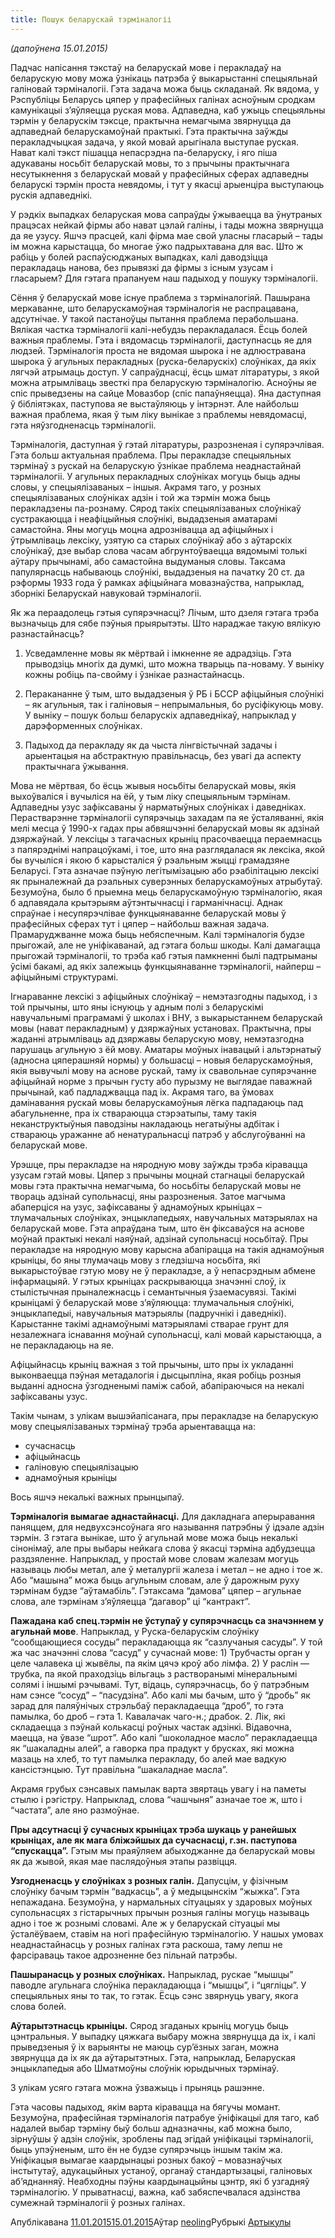 ```yaml
---
title: Пошук беларускай тэрміналогіі
---
```


_(дапоўнена 15.01.2015)_

Падчас напісання тэкстаў на беларускай мове і перакладаў на беларускую мову можа ўзнікаць патрэба ў выкарыстанні спецыяльнай галіновай тэрміналогіі. Гэта задача можа быць складанай. Як вядома, у Рэспубліцы Беларусь цяпер у прафесійных галінах асноўным сродкам камунікацыі з’яўляецца руская мова. Адпаведна, каб ужыць спецыяльны тэрмін у беларускім тэксце, практычна немагчыма звярнуцца да адпаведнай беларускамоўнай практыкі. Гэта практычна заўжды перакладчыцкая задача, у якой мовай арыгінала выступае руская. Нават калі тэкст пішацца непасрэдна па-беларуску, і яго піша адукаваны носьбіт беларускай мовы, то з прычыны практычнага несутыкнення з беларускай мовай у прафесійных сферах адпаведны беларускі тэрмін проста невядомы, і тут у якасці арыенціра выступаюць рускія адпаведнікі.

У рэдкіх выпадках беларуская мова сапраўды ўжываецца ва ўнутраных працэсах нейкай фірмы або нават цэлай галіны, і тады можна звярнуцца да яе узусу. Яшчэ прасцей, калі фірма мае свой уласны гласарый – тады ім можна карыстацца, бо многае ўжо падрыхтавана для вас. Што ж рабіць у болей распаўсюджаных выпадках, калі даводзіцца перакладаць нанова, без прывязкі да фірмы з існым узусам і гласарыем? Для гэтага прапануем наш падыход у пошуку тэрміналогіі.

Сёння ў беларускай мове існуе праблема з тэрміналогіяй. Пашырана меркаванне, што беларускамоўная тэрміналогія не распрацавана, адсутнічае. У такой пастаноўцы пытання праблема перабольшана. Вялікая частка тэрміналогіі калі-небудзь перакладалася. Ёсць болей важныя праблемы. Гэта і вядомасць тэрміналогіі, даступнасць яе для людзей. Тэрміналогія проста не вядомая шырока і не адлюстравана шырока ў агульных перакладных (руска-беларускіх) слоўніках, да якіх лягчэй атрымаць доступ. У сапраўднасці, ёсць шмат літаратуры, з якой можна атрымліваць звесткі пра беларускую тэрміналогію. Асноўны яе спіс прыведзены на сайце Мовазбор (спіс папаўняецца). Яна даступная ў бібліятэках, паступова яе выстаўляюць у інтэрнэт. Але найбольш важная праблема, якая ў тым ліку вынікае з праблемы невядомасці, гэта няўзгодненасць тэрміналогіі.

Тэрміналогія, даступная ў гэтай літаратуры, разрозненая і супярэчлівая. Гэта больш актуальная праблема. Пры перакладзе спецыяльных тэрмінаў з рускай на беларускую ўзнікае праблема неаднастайнай тэрміналогіі. У агульных перакладных слоўніках могуць быць адны словы, у спецыялізаваных – іншыя. Акрамя таго, у розных спецыялізаваных слоўніках адзін і той жа тэрмін можа быць перакладзены па-рознаму. Сярод такіх спецыялізаваных слоўнікаў сустракаюцца і неафіцыйныя слоўнікі, выдадзеныя аматарамі самастойна. Яны могуць моцна адрознівацца ад афіцыйных і ўтрымліваць лексіку, узятую са старых слоўнікаў або з аўтарскіх слоўнікаў, дзе выбар слова часам абгрунтоўваецца вядомымі толькі аўтару прычынамі, або самастойна выдуманыя словы. Таксама папулярнасць набываюць слоўнікі, выдадзеныя на пачатку 20 ст. да рэформы 1933 года ў рамках афіцыйнага мовазнаўства, напрыклад, зборнікі Беларускай навуковай тэрміналогіі.

Як жа пераадолець гэтыя супярэчнасці? Лічым, што дзеля гэтага трэба вызначыць для сябе пэўныя прыярытэты. Што нараджае такую вялікую разнастайнасць?

1) Усведамленне мовы як мёртвай і імкненне яе адрадзіць. Гэта прыводзіць многіх да думкі, што можна тварыць па-новаму. У выніку кожны робіць па-свойму і ўзнікае разнастайнасць.

2) Перакананне ў тым, што выдадзеныя ў РБ і БССР афіцыйныя слоўнікі – як агульныя, так і галіновыя – непрымальныя, бо русіфікуюць мову. У выніку – пошук больш беларускіх адпаведнікаў, напрыклад у дарэформенных слоўніках.

3) Падыход да перакладу як да чыста лінгвістычнай задачы і арыентацыя на абстрактную правільнасць, без увагі да аспекту практычнага ўжывання.

Мова не мёртвая, бо ёсць жывыя носьбіты беларускай мовы, якія выхоўваліся і вучыліся на ёй, у тым ліку спецыяльным тэрмінам. Адпаведны узус зафіксаваны ў нарматыўных слоўніках і даведніках. Перастварэнне тэрміналогіі супярэчыць захадам па яе ўсталяванні, якія мелі месца ў 1990-х гадах пры абвяшчэнні беларускай мовы як адзінай дзяржаўнай. У лексіцы з тагачасных крыніц прасочваецца пераемнасць з папярэднімі напрацоўкамі, і тое, што яна разглядалася як лексіка, якой бы вучыліся і якою б карысталіся ў рэальным жыцці грамадзяне Беларусі. Гэта азначае пэўную легітымізацыю або рэабілітацыю лексікі як прыналежнай да рэальных суверэнных беларускамоўных атрыбутаў. Безумоўна, было б прыемна мець беларускамоўную тэрміналогію, якая б адпавядала крытэрыям аўтэнтычнасці і гарманічнасці. Аднак спраўнае і несупярэчлівае функцыянаванне беларускай мовы ў прафесійных сферах тут і цяпер – найбольш важная задача. Прамаруджванне можа быць небяспечным. Калі тэрміналогія будзе прыгожай, але не уніфікаванай, ад гэтага больш шкоды. Калі дамагацца прыгожай тэрміналогіі, то трэба каб гэтыя памкненні былі падтрыманы ўсімі бакамі, ад якіх залежыць функцыянаванне тэрміналогіі, найперш – афіцыйнымі структурамі.

Ігнараванне лексікі з афіцыйных слоўнікаў – немэтазгодны падыход, і з той прычыны, што яны існуюць у адным полі з беларускімі навучальнымі праграмамі ў школах і ВНУ, з выкарыстаннем беларускай мовы (нават перакладным) у дзяржаўных установах. Практычна, пры жаданні атрымліваць ад дзяржавы беларускую мову, немэтазгодна парушаць агульную з ёй мову. Аматары моўных інавацый і альтэрнатыў (адносна цяперашняй нормы) у большасці – новыя беларускамоўныя, якія вывучылі мову на аснове рускай, таму іх свавольнае супярэчанне афіцыйнай норме з прычын густу або пурызму не выглядае паважнай прычынай, каб падладжвацца пад іх. Акрамя таго, ва ўмовах дамінавання рускай мовы беларускамоўныя лёгка падпадаюць пад абагульненне, пра іх ствараюцца стэрэатыпы, таму такія неканструктыўныя паводзіны накладаюць негатыўны адбітак і ствараюць уражанне аб ненатуральнасці патрэб у абслугоўванні на беларускай мове.

Урэшце, пры перакладзе на няродную мову заўжды трэба кіравацца узусам гэтай мовы. Цяпер з прычыны моцнай стагнацыі беларускай мовы гэта практычна немагчыма, бо носьбіты беларускай мовы не твораць адзінай супольнасці, яны разрозненыя. Затое магчыма абаперціся на узус, зафіксаваны ў аднамоўных крыніцах – тлумачальных слоўніках, энцыклапедыях, навучальных матэрыялах на беларускай мове. Гэта апраўдана тым, што ён фіксаваўся на аснове моўнай практыкі некалі наяўнай, адзінай супольнасці носьбітаў. Пры перакладзе на няродную мову карысна абапірацца на такія аднамоўныя крыніцы, бо яны тлумачаць мову з гледзішча носьбіта, які выкарыстоўвае гэтую мову не ў перакладзе, а ў непасрэдным абмене інфармацыяй. У гэтых крыніцах раскрываюцца значэнні слоў, іх стылістычная прыналежнасць і семантычныя ўзаемасувязі. Такімі крыніцамі ў беларускай мове з’яўляюцца: тлумачальныя слоўнікі, энцыклапедыі, навучальныя матэрыялы (падручнікі і даведнікі). Карыстанне такімі аднамоўнымі матэрыяламі стварае грунт для незалежнага існавання моўнай супольнасці, калі мовай карыстаюцца, а не перакладаюць на яе.

Афіцыйнасць крыніц важная з той прычыны, што пры іх укладанні выконваецца пэўная метадалогія і дысцыпліна, якая робіць розныя выданні адносна ўзгодненымі паміж сабой, абапіраючыся на некалі зафіксаваны узус.

Такім чынам, з улікам вышэйапісанага, пры перакладзе на беларускую мову спецыялізаваных тэрмінаў трэба арыентавацца на:

*   сучаснасць
*   афіцыйнасць
*   галіновую спецыялізацыю
*   аднамоўныя крыніцы

Вось яшчэ некалькі важных прынцыпаў.

**Тэрміналогія вымагае аднастайнасці.** Для дакладнага аперыравання паняццем, для недвухсэнсоўнага яго называння патрэбны ў ідэале адзін тэрмін. З гэтага вынікае, што ў агульнай мове можа быць некалькі сінонімаў, але пры выбары нейкага слова ў якасці тэрміна адбудзецца раздзяленне. Напрыклад, у простай мове словам жалезам могуць называць любы метал, але ў металургіі жалеза і метал – не адно і тое ж. Або “машына” можа быць агульным словам, але ў дарожным руху тэрмінам будзе “аўтамабіль”. Гэтаксама “дамова” цяпер – агульнае слова, але тэрмінам з’яўляецца “дагавор” ці “кантракт”.

**Пажадана каб спец.тэрмін не ўступаў у супярэчнасць са значэннем у агульнай мове**. Напрыклад, у Руска-беларускім слоўніку “сообщающиеся сосуды” перакладаюцца як “сазлучаныя сасуды”. У той жа час значэнні слова “сасуд” у сучаснай мове: 1) Трубчасты орган у целе чалавека ці жывёлы, па якім цячэ кроў або лімфа. 2) У раслін — трубка, па якой праходзіць вільгаць з растворанымі мінеральнымі солямі і іншымі рэчывамі. Тут, відаць, супярэчнасць, бо ў патрэбным нам сэнсе “сосуд” – “пасудзіна”. Або калі мы бачым, што ў “дробь” як зарад для паляўнічых стрэльбаў перакладаецца “дроб”, то гэта памылка, бо дроб – гэта 1. Кавалачак чаго-н.; драбок. 2. Лік, які складаецца з пэўнай колькасці роўных частак адзінкі. Відавочна, маецца, на ўвазе “шрот”. Або калі “шоколадное масло” перакладаецца як “шакаладны алей”, а гаворка пра прадукт у брусках, які можна мазаць на хлеб, то тут памылка перакладу, бо алей мае вадкую кансістэнцыю. Тут правільна “шакаладнае масла”.

Акрамя грубых сэнсавых памылак варта звяртаць увагу і на паметы стылю і рэгістру. Напрыклад, слова “чашчыня” азначае тое ж, што і “частата”, але яно размоўнае.

**Пры адсутнасці ў сучасных крыніцах трэба шукаць у ранейшых крыніцах, але як мага бліжэйшых да сучаснасці, г.зн. паступова “спускацца”.** Гэтым мы праяўляем абыходжанне да беларускай мовы як да жывой, якая мае паслядоўныя этапы развіцця.

**Узгодненасць у слоўніках з розных галін.** Дапусцім, у фізічным слоўніку бачым тэрмін “вадкасць”, а ў медыцынскім “жыжка”. Гэта непажадана. Безумоўна, у нармальных сітуацыях у здаровых моўных супольнасцях з гістарычных прычын розныя галіны могуць называць адно і тое ж рознымі словамі. Але ж у беларускай сітуацыі мы ўсталёўваем, ставім на ногі прафесійную тэрміналогію. У нашых умовах неаднастайнасць у розных галінах гэта раскоша, таму лепш не фарсіраваць такое адрозненне без пільнай патрэбы.

**Пашыранасць у розных слоўніках.** Напрыклад, рускае “мышцы” паводле агульнага слоўніка перакладаюцца і “мышцы”, і “цягліцы”. У спецыяльных яны то так, то гэтак. Ёсць сэнс звярнуць увагу, якога слова болей.

**Аўтарытэтнасць крыніцы.** Сярод згаданых крыніц могуць быць цэнтральныя. У выпадку цяжкага выбару можна звярнуцца да іх, і калі прыведзеныя ў іх варыянты не маюць сур’ёзных заган, можна звярнуцца да іх як да аўтарытэтных. Гэта, напрыклад, Беларуская энцыклапедыя або Шматмоўны слоўнік юрыдычных тэрмінаў.

З улікам усяго гэтага можна ўзважыць і прыняць рашэнне.

Гэта часовы падыход, якім варта кіравацца на бягучы момант. Безумоўна, прафесійная тэрміналогія патрабуе ўніфікацыі для таго, каб надалей выбар тэрміну быў больш адназначны, каб можна было, зірнуўшы ў адзін слоўнік, зроблены пад эгідай уніфікацыі тэрміналогіі, быць упэўненым, што ён не будзе супярэчыць іншым такім жа. Уніфікацыя вымагае каардынацыі розных бакоў – мовазнаўчых інстытутаў, адукацыйных устаноў, органаў стандартызацыі, галіновых аб’яднанняў. Неабходны пэўны каардынацыйны цэнтр, які б узгадняў тэрміналогію. У прыватнасці, важна, каб забяспечвалася адзінства сумежнай тэрміналогіі ў розных галінах.

Апублікавана [11.01.201515.01.2015](/poshuk-terminalohii/)Аўтар [neoling](/author/neoling/)Рубрыкі [Артыкулы](/category/artykuly/)